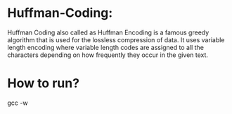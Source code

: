 # Huffman-Coding:
Huffman Coding also called as Huffman Encoding is a famous greedy algorithm that is used for the lossless compression of data. It uses variable length encoding where variable length codes are assigned to all the characters depending on how frequently they occur in the given text.

# How to run?
gcc -w 


